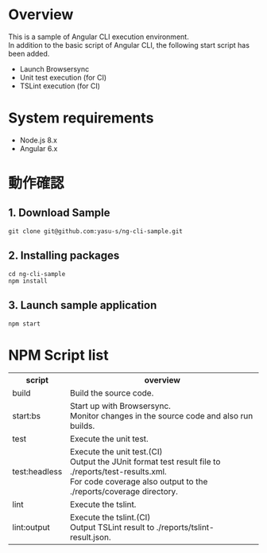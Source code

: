 # Overview 

This is a sample of Angular CLI execution environment.  
In addition to the basic script of Angular CLI, the following start script has been added.
* Launch Browsersync
* Unit test execution (for CI)
* TSLint execution (for CI)

# System requirements

* Node.js 8.x  
* Angular 6.x  

# 動作確認  

## 1. Download Sample

```
git clone git@github.com:yasu-s/ng-cli-sample.git
```

## 2. Installing packages  

```
cd ng-cli-sample
npm install
```

## 3. Launch sample application  

```
npm start
```

# NPM Script list

<table>
<tr>
  <th>script</th>
  <th>overview</th>
</tr>
<tr>
  <td>build</td>
  <td>Build the source code.</td>
</tr>
<tr>
  <td>start:bs</td>
  <td>
    Start up with Browsersync.<br>  
    Monitor changes in the source code and also run builds.
  </td>
</tr>
<tr>
  <td>test</td>
  <td>Execute the unit test.</td>
</tr>
<tr>
  <td>test:headless</td>
  <td>
    Execute the unit test.(CI)<br>  
    Output the JUnit format test result file to ./reports/test-results.xml.<br>  
    For code coverage also output to the ./reports/coverage directory.  
  </td>
</tr>
<tr>
  <td>lint</td>
  <td>Execute the tslint.</td>
</tr>
<tr>
  <td>lint:output</td>
  <td>
    Execute the tslint.(CI)<br>   
    Output TSLint result to ./reports/tslint-result.json.
  </td>
</tr>
</table>
